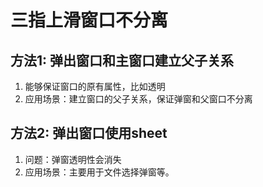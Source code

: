 # 三指上滑窗口不分离

## 方法1: 弹出窗口和主窗口建立父子关系
1. 能够保证窗口的原有属性，比如透明
2. 应用场景：建立窗口的父子关系，保证弹窗和父窗口不分离
## 方法2: 弹出窗口使用sheet 
1. 问题：弹窗透明性会消失
2. 应用场景：主要用于文件选择弹窗等。